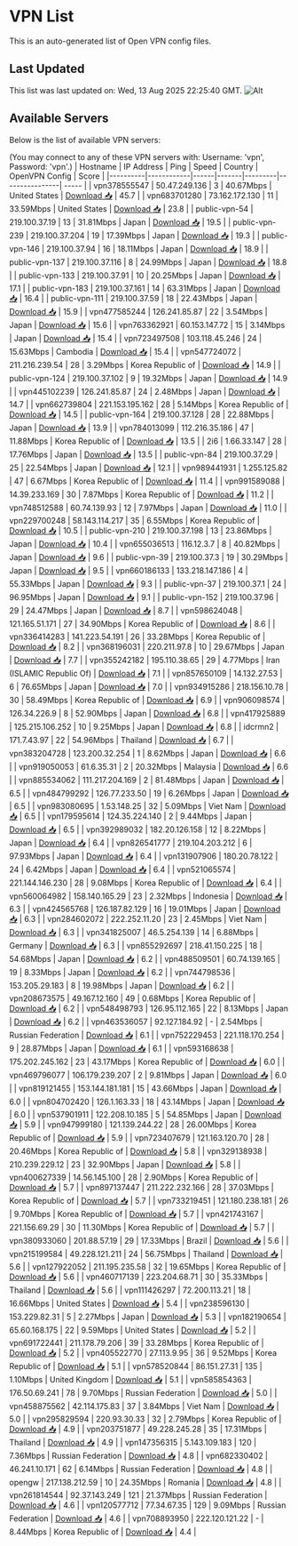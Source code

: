 # VPN List

This is an auto-generated list of Open VPN config files.

## Last Updated

This list was last updated on: Wed, 13 Aug 2025 22:25:40 GMT.
![Alt](https://repobeats.axiom.co/api/embed/186b98318ef1479477931607c1ad7d823f12451f.svg "Repobeats analytics image")

## Available Servers

Below is the list of available VPN servers:

(You may connect to any of these VPN servers with: Username: 'vpn', Password: 'vpn'.)
| Hostname | IP Address | Ping | Speed | Country | OpenVPN Config | Score |
|----------|------------|------|-------|---------|----------------| ----- |
| vpn378555547 | 50.47.249.136 | 3 | 40.67Mbps | United States | [Download 📥](./configs/server_0_US.ovpn) | 45.7 |
| vpn683701280 | 73.162.172.130 | 11 | 33.59Mbps | United States | [Download 📥](./configs/server_1_US.ovpn) | 23.8 |
| public-vpn-54 | 219.100.37.19 | 13 | 31.81Mbps | Japan | [Download 📥](./configs/server_2_JP.ovpn) | 19.5 |
| public-vpn-239 | 219.100.37.204 | 19 | 17.39Mbps | Japan | [Download 📥](./configs/server_3_JP.ovpn) | 19.3 |
| public-vpn-146 | 219.100.37.94 | 16 | 18.11Mbps | Japan | [Download 📥](./configs/server_4_JP.ovpn) | 18.9 |
| public-vpn-137 | 219.100.37.116 | 8 | 24.99Mbps | Japan | [Download 📥](./configs/server_5_JP.ovpn) | 18.8 |
| public-vpn-133 | 219.100.37.91 | 10 | 20.25Mbps | Japan | [Download 📥](./configs/server_6_JP.ovpn) | 17.1 |
| public-vpn-183 | 219.100.37.161 | 14 | 63.31Mbps | Japan | [Download 📥](./configs/server_7_JP.ovpn) | 16.4 |
| public-vpn-111 | 219.100.37.59 | 18 | 22.43Mbps | Japan | [Download 📥](./configs/server_8_JP.ovpn) | 15.9 |
| vpn477585244 | 126.241.85.87 | 22 | 3.54Mbps | Japan | [Download 📥](./configs/server_9_JP.ovpn) | 15.6 |
| vpn763362921 | 60.153.147.72 | 15 | 3.14Mbps | Japan | [Download 📥](./configs/server_10_JP.ovpn) | 15.4 |
| vpn723497508 | 103.118.45.246 | 24 | 15.63Mbps | Cambodia | [Download 📥](./configs/server_11_KH.ovpn) | 15.4 |
| vpn547724072 | 211.216.239.54 | 28 | 3.29Mbps | Korea Republic of | [Download 📥](./configs/server_12_KR.ovpn) | 14.9 |
| public-vpn-124 | 219.100.37.102 | 9 | 19.32Mbps | Japan | [Download 📥](./configs/server_13_JP.ovpn) | 14.9 |
| vpn445102239 | 126.241.85.87 | 24 | 2.48Mbps | Japan | [Download 📥](./configs/server_14_JP.ovpn) | 14.7 |
| vpn662739804 | 221.153.195.162 | 28 | 5.14Mbps | Korea Republic of | [Download 📥](./configs/server_15_KR.ovpn) | 14.5 |
| public-vpn-164 | 219.100.37.128 | 28 | 22.88Mbps | Japan | [Download 📥](./configs/server_16_JP.ovpn) | 13.9 |
| vpn784013099 | 112.216.35.186 | 47 | 11.88Mbps | Korea Republic of | [Download 📥](./configs/server_17_KR.ovpn) | 13.5 |
| 2i6 | 1.66.33.147 | 28 | 17.76Mbps | Japan | [Download 📥](./configs/server_18_JP.ovpn) | 13.5 |
| public-vpn-84 | 219.100.37.29 | 25 | 22.54Mbps | Japan | [Download 📥](./configs/server_19_JP.ovpn) | 12.1 |
| vpn989441931 | 1.255.125.82 | 47 | 6.67Mbps | Korea Republic of | [Download 📥](./configs/server_20_KR.ovpn) | 11.4 |
| vpn991589088 | 14.39.233.169 | 30 | 7.87Mbps | Korea Republic of | [Download 📥](./configs/server_21_KR.ovpn) | 11.2 |
| vpn748512588 | 60.74.139.93 | 12 | 7.97Mbps | Japan | [Download 📥](./configs/server_22_JP.ovpn) | 11.0 |
| vpn229700248 | 58.143.114.217 | 35 | 6.55Mbps | Korea Republic of | [Download 📥](./configs/server_23_KR.ovpn) | 10.5 |
| public-vpn-210 | 219.100.37.198 | 13 | 23.86Mbps | Japan | [Download 📥](./configs/server_24_JP.ovpn) | 10.4 |
| vpn655036513 | 116.12.3.7 | 8 | 40.82Mbps | Japan | [Download 📥](./configs/server_25_JP.ovpn) | 9.6 |
| public-vpn-39 | 219.100.37.3 | 19 | 30.29Mbps | Japan | [Download 📥](./configs/server_26_JP.ovpn) | 9.5 |
| vpn660186133 | 133.218.147.186 | 4 | 55.33Mbps | Japan | [Download 📥](./configs/server_27_JP.ovpn) | 9.3 |
| public-vpn-37 | 219.100.37.1 | 24 | 96.95Mbps | Japan | [Download 📥](./configs/server_28_JP.ovpn) | 9.1 |
| public-vpn-152 | 219.100.37.96 | 29 | 24.47Mbps | Japan | [Download 📥](./configs/server_29_JP.ovpn) | 8.7 |
| vpn598624048 | 121.165.51.171 | 27 | 34.90Mbps | Korea Republic of | [Download 📥](./configs/server_30_KR.ovpn) | 8.6 |
| vpn336414283 | 141.223.54.191 | 26 | 33.28Mbps | Korea Republic of | [Download 📥](./configs/server_31_KR.ovpn) | 8.2 |
| vpn368196031 | 220.211.97.8 | 10 | 29.67Mbps | Japan | [Download 📥](./configs/server_32_JP.ovpn) | 7.7 |
| vpn355242182 | 195.110.38.65 | 29 | 4.77Mbps | Iran (ISLAMIC Republic Of) | [Download 📥](./configs/server_33_IR.ovpn) | 7.1 |
| vpn857650109 | 14.132.27.53 | 6 | 76.65Mbps | Japan | [Download 📥](./configs/server_34_JP.ovpn) | 7.0 |
| vpn934915286 | 218.156.10.78 | 30 | 58.49Mbps | Korea Republic of | [Download 📥](./configs/server_35_KR.ovpn) | 6.9 |
| vpn906098574 | 126.34.226.9 | 8 | 52.90Mbps | Japan | [Download 📥](./configs/server_36_JP.ovpn) | 6.8 |
| vpn417925889 | 125.215.106.252 | 10 | 9.25Mbps | Japan | [Download 📥](./configs/server_37_JP.ovpn) | 6.8 |
| idcrmn2 | 171.7.43.97 | 22 | 54.96Mbps | Thailand | [Download 📥](./configs/server_38_TH.ovpn) | 6.7 |
| vpn383204728 | 123.200.32.254 | 1 | 8.62Mbps | Japan | [Download 📥](./configs/server_39_JP.ovpn) | 6.6 |
| vpn919050053 | 61.6.35.31 | 2 | 20.32Mbps | Malaysia | [Download 📥](./configs/server_40_MY.ovpn) | 6.6 |
| vpn885534062 | 111.217.204.169 | 2 | 81.48Mbps | Japan | [Download 📥](./configs/server_41_JP.ovpn) | 6.5 |
| vpn484799292 | 126.77.233.50 | 19 | 6.26Mbps | Japan | [Download 📥](./configs/server_42_JP.ovpn) | 6.5 |
| vpn983080695 | 1.53.148.25 | 32 | 5.09Mbps | Viet Nam | [Download 📥](./configs/server_43_VN.ovpn) | 6.5 |
| vpn179595614 | 124.35.224.140 | 2 | 9.44Mbps | Japan | [Download 📥](./configs/server_44_JP.ovpn) | 6.5 |
| vpn392989032 | 182.20.126.158 | 12 | 8.22Mbps | Japan | [Download 📥](./configs/server_45_JP.ovpn) | 6.4 |
| vpn826541777 | 219.104.203.212 | 6 | 97.93Mbps | Japan | [Download 📥](./configs/server_46_JP.ovpn) | 6.4 |
| vpn131907906 | 180.20.78.122 | 24 | 6.42Mbps | Japan | [Download 📥](./configs/server_47_JP.ovpn) | 6.4 |
| vpn521065574 | 221.144.146.230 | 28 | 9.08Mbps | Korea Republic of | [Download 📥](./configs/server_48_KR.ovpn) | 6.4 |
| vpn560064982 | 158.140.165.29 | 23 | 2.32Mbps | Indonesia | [Download 📥](./configs/server_49_ID.ovpn) | 6.3 |
| vpn424565768 | 126.187.82.129 | 16 | 19.01Mbps | Japan | [Download 📥](./configs/server_50_JP.ovpn) | 6.3 |
| vpn284602072 | 222.252.11.20 | 23 | 2.45Mbps | Viet Nam | [Download 📥](./configs/server_51_VN.ovpn) | 6.3 |
| vpn341825007 | 46.5.254.139 | 14 | 6.88Mbps | Germany | [Download 📥](./configs/server_52_DE.ovpn) | 6.3 |
| vpn855292697 | 218.41.150.225 | 18 | 54.68Mbps | Japan | [Download 📥](./configs/server_53_JP.ovpn) | 6.2 |
| vpn488509501 | 60.74.139.165 | 19 | 8.33Mbps | Japan | [Download 📥](./configs/server_54_JP.ovpn) | 6.2 |
| vpn744798536 | 153.205.29.183 | 8 | 19.98Mbps | Japan | [Download 📥](./configs/server_55_JP.ovpn) | 6.2 |
| vpn208673575 | 49.167.12.160 | 49 | 0.68Mbps | Korea Republic of | [Download 📥](./configs/server_56_KR.ovpn) | 6.2 |
| vpn548498793 | 126.95.112.165 | 22 | 8.13Mbps | Japan | [Download 📥](./configs/server_57_JP.ovpn) | 6.2 |
| vpn463536057 | 92.127.184.92 | - | 2.54Mbps | Russian Federation | [Download 📥](./configs/server_58_RU.ovpn) | 6.1 |
| vpn752229453 | 221.118.170.254 | 9 | 28.87Mbps | Japan | [Download 📥](./configs/server_59_JP.ovpn) | 6.1 |
| vpn593168638 | 175.202.245.162 | 23 | 43.17Mbps | Korea Republic of | [Download 📥](./configs/server_60_KR.ovpn) | 6.0 |
| vpn469796077 | 106.179.239.207 | 2 | 9.81Mbps | Japan | [Download 📥](./configs/server_61_JP.ovpn) | 6.0 |
| vpn819121455 | 153.144.181.181 | 15 | 43.66Mbps | Japan | [Download 📥](./configs/server_62_JP.ovpn) | 6.0 |
| vpn804702420 | 126.1.163.33 | 18 | 43.14Mbps | Japan | [Download 📥](./configs/server_63_JP.ovpn) | 6.0 |
| vpn537901911 | 122.208.10.185 | 5 | 54.85Mbps | Japan | [Download 📥](./configs/server_64_JP.ovpn) | 5.9 |
| vpn947999180 | 121.139.244.22 | 28 | 26.00Mbps | Korea Republic of | [Download 📥](./configs/server_65_KR.ovpn) | 5.9 |
| vpn723407679 | 121.163.120.70 | 28 | 20.46Mbps | Korea Republic of | [Download 📥](./configs/server_66_KR.ovpn) | 5.8 |
| vpn329138938 | 210.239.229.12 | 23 | 32.90Mbps | Japan | [Download 📥](./configs/server_67_JP.ovpn) | 5.8 |
| vpn400627339 | 14.56.145.100 | 28 | 2.90Mbps | Korea Republic of | [Download 📥](./configs/server_68_KR.ovpn) | 5.7 |
| vpn897137447 | 211.222.232.166 | 28 | 37.03Mbps | Korea Republic of | [Download 📥](./configs/server_69_KR.ovpn) | 5.7 |
| vpn733219451 | 121.180.238.181 | 26 | 9.70Mbps | Korea Republic of | [Download 📥](./configs/server_70_KR.ovpn) | 5.7 |
| vpn421743167 | 221.156.69.29 | 30 | 11.30Mbps | Korea Republic of | [Download 📥](./configs/server_71_KR.ovpn) | 5.7 |
| vpn380933060 | 201.88.57.19 | 29 | 17.33Mbps | Brazil | [Download 📥](./configs/server_72_BR.ovpn) | 5.6 |
| vpn215199584 | 49.228.121.211 | 24 | 56.75Mbps | Thailand | [Download 📥](./configs/server_73_TH.ovpn) | 5.6 |
| vpn127922052 | 211.195.235.58 | 32 | 19.65Mbps | Korea Republic of | [Download 📥](./configs/server_74_KR.ovpn) | 5.6 |
| vpn460717139 | 223.204.68.71 | 30 | 35.33Mbps | Thailand | [Download 📥](./configs/server_75_TH.ovpn) | 5.6 |
| vpn111426297 | 72.200.113.21 | 18 | 16.66Mbps | United States | [Download 📥](./configs/server_76_US.ovpn) | 5.4 |
| vpn238596130 | 153.229.82.31 | 5 | 2.27Mbps | Japan | [Download 📥](./configs/server_77_JP.ovpn) | 5.3 |
| vpn182190654 | 65.60.168.175 | 22 | 9.59Mbps | United States | [Download 📥](./configs/server_78_US.ovpn) | 5.2 |
| vpn691722441 | 211.178.79.206 | 39 | 33.28Mbps | Korea Republic of | [Download 📥](./configs/server_79_KR.ovpn) | 5.2 |
| vpn405522770 | 27.113.9.95 | 36 | 9.52Mbps | Korea Republic of | [Download 📥](./configs/server_80_KR.ovpn) | 5.1 |
| vpn578520844 | 86.151.27.31 | 135 | 1.10Mbps | United Kingdom | [Download 📥](./configs/server_81_GB.ovpn) | 5.1 |
| vpn585854363 | 176.50.69.241 | 78 | 9.70Mbps | Russian Federation | [Download 📥](./configs/server_82_RU.ovpn) | 5.0 |
| vpn458875562 | 42.114.175.83 | 37 | 3.84Mbps | Viet Nam | [Download 📥](./configs/server_83_VN.ovpn) | 5.0 |
| vpn295829594 | 220.93.30.33 | 32 | 2.79Mbps | Korea Republic of | [Download 📥](./configs/server_84_KR.ovpn) | 4.9 |
| vpn203751877 | 49.228.245.28 | 35 | 17.31Mbps | Thailand | [Download 📥](./configs/server_85_TH.ovpn) | 4.9 |
| vpn147356315 | 5.143.109.183 | 120 | 7.36Mbps | Russian Federation | [Download 📥](./configs/server_86_RU.ovpn) | 4.8 |
| vpn682330402 | 46.241.10.171 | 62 | 6.14Mbps | Russian Federation | [Download 📥](./configs/server_87_RU.ovpn) | 4.8 |
| opengw | 217.138.212.59 | 10 | 24.35Mbps | Romania | [Download 📥](./configs/server_88_RO.ovpn) | 4.8 |
| vpn261814544 | 92.37.143.249 | 121 | 21.37Mbps | Russian Federation | [Download 📥](./configs/server_89_RU.ovpn) | 4.6 |
| vpn120577712 | 77.34.67.35 | 129 | 9.09Mbps | Russian Federation | [Download 📥](./configs/server_90_RU.ovpn) | 4.6 |
| vpn708893950 | 222.120.121.22 | - | 8.44Mbps | Korea Republic of | [Download 📥](./configs/server_91_KR.ovpn) | 4.4 |

